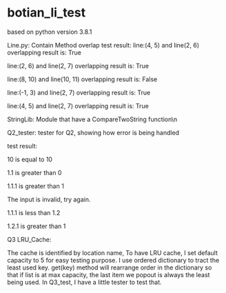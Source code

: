 # botian_li_test
based on python version 3.8.1

Line.py: Contain Method overlap
test result:
line:(4, 5) and line(2, 6) overlapping result is:
True

line:(2, 6) and line(2, 7) overlapping result is:
True

line:(8, 10) and line(10, 11) overlapping result is:
False

line:(-1, 3) and line(2, 7) overlapping result is:
True

line:(4, 5) and line(2, 7) overlapping result is:
True


StringLib: Module that have a CompareTwoString function\n

Q2_tester: tester for Q2, showing how error is being handled

test result:

10 is equal to 10

1.1 is greater than 0

1.1.1 is greater than 1

The input is invalid, try again.

1.1.1 is less than 1.2

1.2.1 is greater than 1

Q3 LRU_Cache:

The cache is identified by location name, To have LRU cache, I set default capacity to  5 for easy testing purpose.
I use ordered dictionary to tract the least used key.  get(key) method will rearrange order in the dictionary so that if list is at max capacity, the last item we popout is always the least being used. In Q3_test, I have a little tester to test that.
